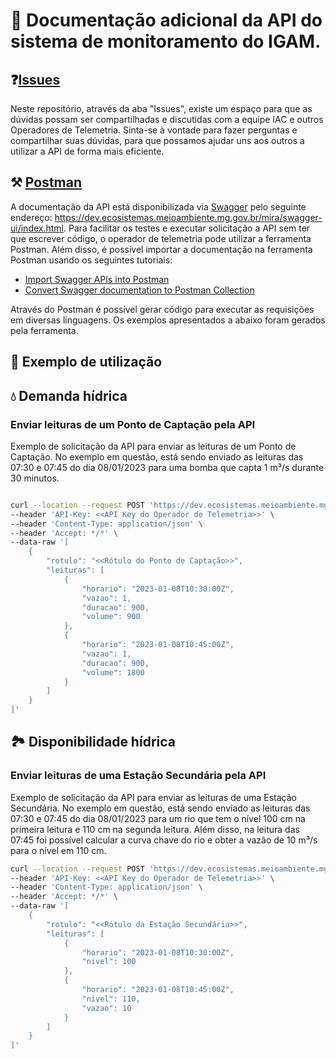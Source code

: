 # 📖 Documentação adicional da API do sistema de monitoramento do IGAM.

## ❓[Issues](https://github.com/Instituto-de-Atencao-as-Cidades-IAC/MIRA_API/issues)


Neste repositório, através da aba "Issues", existe um espaço para que as dúvidas possam ser compartilhadas e discutidas com a equipe IAC e outros Operadores de Telemetria. Sinta-se à vontade para fazer perguntas e compartilhar suas dúvidas, para que possamos ajudar uns aos outros a utilizar a API de forma mais eficiente.


## ⚒️ [Postman](https://www.postman.com/)

A documentação da API está disponibilizada via [Swagger](https://swagger.io/) pelo seguinte endereço: <https://dev.ecosistemas.meioambiente.mg.gov.br/mira/swagger-ui/index.html>. Para facilitar os testes e executar solicitação a API sem ter que escrever código, o operador de telemetria pode utilizar a ferramenta Postman. Além disso, é possível importar a documentação na ferramenta Postman usando os seguintes tutoriais: 
 - [Import Swagger APIs into Postman](https://www.baeldung.com/swagger-apis-in-postman)
 - [Convert Swagger documentation to Postman Collection](https://medium.com/c-sharp-progarmming/convert-swagger-documentation-to-postman-collection-d67fc95c7b14)

 Através do Postman é possível gerar código para executar as requisições em diversas linguagens. Os exemplos apresentados a abaixo foram gerados pela ferramenta.

## 📓 Exemplo de utilização

## 💧 Demanda hídrica 
### Enviar leituras de um Ponto de Captação pela API

Exemplo de solicitação da API para enviar as leituras de um Ponto de Captação. No exemplo em questão, está sendo enviado as leituras das 07:30 e 07:45 do dia 08/01/2023 para uma bomba que capta 1 m³/s durante 30 minutos.


```bash

curl --location --request POST 'https://dev.ecosistemas.meioambiente.mg.gov.br/mira/api/v1/telemetria/demanda-hidrica' \
--header 'API-Key: <<API Key do Operador de Telemetria>>' \
--header 'Content-Type: application/json' \
--header 'Accept: */*' \
--data-raw '[
    {
        "rotulo": "<<Rótulo do Ponto de Captação>>",
        "leituras": [
            {
                "horario": "2023-01-08T10:30:00Z",
                "vazao": 1,
                "duracao": 900,
                "volume": 900
            },
            {
                "horario": "2023-01-08T10:45:00Z",
                "vazao": 1,
                "duracao": 900,
                "volume": 1800
            }
        ]
    }
]'


```


## 🏞️ Disponibilidade hídrica  
### Enviar leituras de uma Estação Secundária pela API


Exemplo de solicitação da API para enviar as leituras de uma Estação Secundária. No exemplo em questão, está sendo enviado as leituras das 07:30 e 07:45 do dia 08/01/2023 para um rio que tem o nível 100 cm na primeira leitura e 110 cm na segunda leitura. Além disso, na leitura das 07:45 foi possível calcular a curva chave do rio e obter a vazão de 10 m³/s para o nível em 110 cm.


```bash
curl --location --request POST 'https://dev.ecosistemas.meioambiente.mg.gov.br/mira/api/v1/telemetria/disponibilidade-hidrica' \
--header 'API-Key: <<API Key do Operador de Telemetria>>' \
--header 'Content-Type: application/json' \
--header 'Accept: */*' \
--data-raw '[
    {
        "rotulo": "<<Rótulo da Estação Secundária>>",
        "leituras": [
            {
                "horario": "2023-01-08T10:30:00Z",
                "nivel": 100
            },
            {
                "horario": "2023-01-08T10:45:00Z",
                "nivel": 110,
                "vazao": 10
            }
        ]
    }
]'

```
